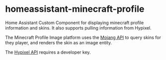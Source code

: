 # homeassistant-minecraft-profile

Home Assistant Custom Component for displaying minecraft profile information
and skins. It also supports pulling information from Hypixel.

The Minecraft Profile Image platform uses the [Mojang API](https://wiki.vg/Mojang_API)
to query skins for they player, and renders the skin as an image entity.

The [Hypixel API](https://api.hypixel.net/) requires a developer key.
